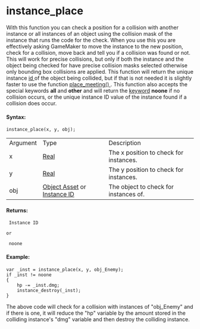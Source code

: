 # instance_place

With this function you can check a position for a collision with another
instance or all instances of an object using the collision mask of the
instance that runs the code for the check. When you use this you are
effectively asking GameMaker to move the instance to the new position,
check for a collision, move back and tell you if a collision was found
or not. This will work for precise collisions, but only if both the
instance and the object being checked for have precise collision masks
selected otherwise only bounding box collisions are applied. This
function will return the unique instance [ id
](Instance_Variables/id) of the object being collided, but if that
is not needed it is slightly faster to use the function [
place_meeting()
](../../Movement_And_Collisions/Collisions/place_meeting) . This
function also accepts the special keywords **all** and **other** and
will return the [keyword](../../../GML_Overview/Instance_Keywords)
**noone** if no collision occurs, or the unique instance ID value of the
instance found if a collision does occur.

#### Syntax:

``` gml
instance_place(x, y, obj);
```

|          |                                                                                                                                                                                         |                                        |
|----------|-----------------------------------------------------------------------------------------------------------------------------------------------------------------------------------------|----------------------------------------|
| Argument | Type                                                                                                                                                                                    | Description                            |
| x        |  [Real](../../../../../GameMaker_Language/GML_Overview/Data_Types)                                                                                                                  | The x position to check for instances. |
| y        |  [Real](../../../../../GameMaker_Language/GML_Overview/Data_Types)                                                                                                                  | The y position to check for instances. |
| obj      |  [Object Asset](../../../../../The_Asset_Editors/Objects) or [Instance ID](../../../../../GameMaker_Language/GML_Reference/Asset_Management/Instances/Instance_Variables/id)    | The object to check for instances of.  |

#### Returns:

``` gml
 Instance ID

or

 noone
```

#### Example:

``` gml
var _inst = instance_place(x, y, obj_Enemy);
if _inst != noone
{
    hp -= _inst.dmg;
    instance_destroy(_inst);
}
```

The above code will check for a collision with instances of "obj_Enemy"
and if there is one, it will reduce the "hp" variable by the amount
stored in the colliding instance's "dmg" variable and then destroy the
colliding instance.
